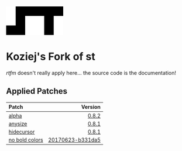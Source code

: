[![st logo](st.png)](https://st.suckless.org/)
# Koziej's Fork of st
*rtfm* doesn't really apply here... the source code is the documentation!

## Applied Patches
| Patch | Version |
| :-- | --: |
| [alpha](https://st.suckless.org/patches/alpha/) | [0.8.2](https://st.suckless.org/patches/alpha/st-alpha-0.8.2.diff) | 
| [anysize](https://st.suckless.org/patches/anysize/) | [0.8.1](https://st.suckless.org/patches/anysize/st-anysize-0.8.1.diff) |
| [hidecursor](https://st.suckless.org/patches/hidecursor/) | [0.8.1](https://st.suckless.org/patches/hidecursor/st-hidecursor-0.8.1.diff) |
| [no bold colors](https://st.suckless.org/patches/solarized/) | [20170623-b331da5](https://st.suckless.org/patches/solarized/st-no_bold_colors-20170623-b331da5.diff) |
